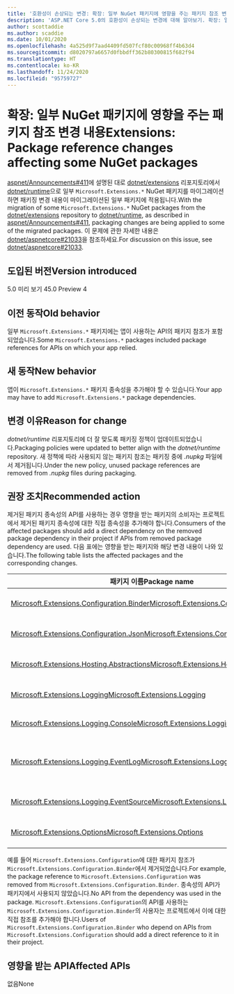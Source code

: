 ```yaml
---
title: '호환성이 손상되는 변경: 확장: 일부 NuGet 패키지에 영향을 주는 패키지 참조 변경 내용'
description: 'ASP.NET Core 5.0의 호환성이 손상되는 변경에 대해 알아보기. 확장: 일부 NuGet 패키지에 영향을 주는 패키지 참조 변경 내용'
author: scottaddie
ms.author: scaddie
ms.date: 10/01/2020
ms.openlocfilehash: 4a525d9f7aad4409fd507fcf80c00968ff4b63d4
ms.sourcegitcommit: d8020797a6657d0fbbdff362b80300815f682f94
ms.translationtype: HT
ms.contentlocale: ko-KR
ms.lasthandoff: 11/24/2020
ms.locfileid: "95759727"
---
```

# <a name="extensions-package-reference-changes-affecting-some-nuget-packages"></a><span data-ttu-id="493ef-103">확장: 일부 NuGet 패키지에 영향을 주는 패키지 참조 변경 내용</span><span class="sxs-lookup"><span data-stu-id="493ef-103">Extensions: Package reference changes affecting some NuGet packages</span></span>

<span data-ttu-id="493ef-104">[aspnet/Announcements#411](https://github.com/aspnet/Announcements/issues/411)에 설명된 대로 [dotnet/extensions](https://github.com/dotnet/extensions) 리포지토리에서 [dotnet/runtime](https://github.com/dotnet/runtime)으로 일부 `Microsoft.Extensions.*` NuGet 패키지를 마이그레이션하면 패키징 변경 내용이 마이그레이션된 일부 패키지에 적용됩니다.</span><span class="sxs-lookup"><span data-stu-id="493ef-104">With the migration of some `Microsoft.Extensions.*` NuGet packages from the [dotnet/extensions](https://github.com/dotnet/extensions) repository to [dotnet/runtime](https://github.com/dotnet/runtime), as described in [aspnet/Announcements#411](https://github.com/aspnet/Announcements/issues/411), packaging changes are being applied to some of the migrated packages.</span></span> <span data-ttu-id="493ef-105">이 문제에 관한 자세한 내용은 [dotnet/aspnetcore#21033](https://github.com/dotnet/aspnetcore/issues/21033)을 참조하세요.</span><span class="sxs-lookup"><span data-stu-id="493ef-105">For discussion on this issue, see [dotnet/aspnetcore#21033](https://github.com/dotnet/aspnetcore/issues/21033).</span></span>

## <a name="version-introduced"></a><span data-ttu-id="493ef-106">도입된 버전</span><span class="sxs-lookup"><span data-stu-id="493ef-106">Version introduced</span></span>

<span data-ttu-id="493ef-107">5.0 미리 보기 4</span><span class="sxs-lookup"><span data-stu-id="493ef-107">5.0 Preview 4</span></span>

## <a name="old-behavior"></a><span data-ttu-id="493ef-108">이전 동작</span><span class="sxs-lookup"><span data-stu-id="493ef-108">Old behavior</span></span>

<span data-ttu-id="493ef-109">일부 `Microsoft.Extensions.*` 패키지에는 앱이 사용하는 API의 패키지 참조가 포함되었습니다.</span><span class="sxs-lookup"><span data-stu-id="493ef-109">Some `Microsoft.Extensions.*` packages included package references for APIs on which your app relied.</span></span>

## <a name="new-behavior"></a><span data-ttu-id="493ef-110">새 동작</span><span class="sxs-lookup"><span data-stu-id="493ef-110">New behavior</span></span>

<span data-ttu-id="493ef-111">앱이 `Microsoft.Extensions.*` 패키지 종속성을 추가해야 할 수 있습니다.</span><span class="sxs-lookup"><span data-stu-id="493ef-111">Your app may have to add `Microsoft.Extensions.*` package dependencies.</span></span>

## <a name="reason-for-change"></a><span data-ttu-id="493ef-112">변경 이유</span><span class="sxs-lookup"><span data-stu-id="493ef-112">Reason for change</span></span>

<span data-ttu-id="493ef-113">*dotnet/runtime* 리포지토리에 더 잘 맞도록 패키징 정책이 업데이트되었습니다.</span><span class="sxs-lookup"><span data-stu-id="493ef-113">Packaging policies were updated to better align with the *dotnet/runtime* repository.</span></span> <span data-ttu-id="493ef-114">새 정책에 따라 사용되지 않는 패키지 참조는 패키징 중에 *.nupkg* 파일에서 제거됩니다.</span><span class="sxs-lookup"><span data-stu-id="493ef-114">Under the new policy, unused package references are removed from *.nupkg* files during packaging.</span></span>

## <a name="recommended-action"></a><span data-ttu-id="493ef-115">권장 조치</span><span class="sxs-lookup"><span data-stu-id="493ef-115">Recommended action</span></span>

<span data-ttu-id="493ef-116">제거된 패키지 종속성의 API를 사용하는 경우 영향을 받는 패키지의 소비자는 프로젝트에서 제거된 패키지 종속성에 대한 직접 종속성을 추가해야 합니다.</span><span class="sxs-lookup"><span data-stu-id="493ef-116">Consumers of the affected packages should add a direct dependency on the removed package dependency in their project if APIs from removed package dependency are used.</span></span> <span data-ttu-id="493ef-117">다음 표에는 영향을 받는 패키지와 해당 변경 내용이 나와 있습니다.</span><span class="sxs-lookup"><span data-stu-id="493ef-117">The following table lists the affected packages and the corresponding changes.</span></span>

|<span data-ttu-id="493ef-118">패키지 이름</span><span class="sxs-lookup"><span data-stu-id="493ef-118">Package name</span></span>|<span data-ttu-id="493ef-119">변경 내용 설명</span><span class="sxs-lookup"><span data-stu-id="493ef-119">Change description</span></span>|
|------------|------------------|
|[<span data-ttu-id="493ef-120">Microsoft.Extensions.Configuration.Binder</span><span class="sxs-lookup"><span data-stu-id="493ef-120">Microsoft.Extensions.Configuration.Binder</span></span>](https://nuget.org/packages/Microsoft.Extensions.Configuration.Binder)|<span data-ttu-id="493ef-121">`Microsoft.Extensions.Configuration`에 대한 참조가 제거됨</span><span class="sxs-lookup"><span data-stu-id="493ef-121">Removed reference to `Microsoft.Extensions.Configuration`</span></span>|
|[<span data-ttu-id="493ef-122">Microsoft.Extensions.Configuration.Json</span><span class="sxs-lookup"><span data-stu-id="493ef-122">Microsoft.Extensions.Configuration.Json</span></span>](https://nuget.org/packages/Microsoft.Extensions.Configuration.Json)    |<span data-ttu-id="493ef-123">`System.Threading.Tasks.Extensions`에 대한 참조가 제거됨</span><span class="sxs-lookup"><span data-stu-id="493ef-123">Removed reference to `System.Threading.Tasks.Extensions`</span></span>|
|[<span data-ttu-id="493ef-124">Microsoft.Extensions.Hosting.Abstractions</span><span class="sxs-lookup"><span data-stu-id="493ef-124">Microsoft.Extensions.Hosting.Abstractions</span></span>](https://nuget.org/packages/Microsoft.Extensions.Hosting.Abstractions)|<span data-ttu-id="493ef-125">`Microsoft.Extensions.Logging.Abstractions`에 대한 참조가 제거됨</span><span class="sxs-lookup"><span data-stu-id="493ef-125">Removed reference to `Microsoft.Extensions.Logging.Abstractions`</span></span>|
|[<span data-ttu-id="493ef-126">Microsoft.Extensions.Logging</span><span class="sxs-lookup"><span data-stu-id="493ef-126">Microsoft.Extensions.Logging</span></span>](https://nuget.org/packages/Microsoft.Extensions.Logging)                          |<span data-ttu-id="493ef-127">`Microsoft.Extensions.Configuration.Binder`에 대한 참조가 제거됨</span><span class="sxs-lookup"><span data-stu-id="493ef-127">Removed reference to `Microsoft.Extensions.Configuration.Binder`</span></span>|
|[<span data-ttu-id="493ef-128">Microsoft.Extensions.Logging.Console</span><span class="sxs-lookup"><span data-stu-id="493ef-128">Microsoft.Extensions.Logging.Console</span></span>](https://nuget.org/packages/Microsoft.Extensions.Logging.Console)          |<span data-ttu-id="493ef-129">`Microsoft.Extensions.Configuration.Abstractions`에 대한 참조가 제거됨</span><span class="sxs-lookup"><span data-stu-id="493ef-129">Removed reference to `Microsoft.Extensions.Configuration.Abstractions`</span></span>|
|[<span data-ttu-id="493ef-130">Microsoft.Extensions.Logging.EventLog</span><span class="sxs-lookup"><span data-stu-id="493ef-130">Microsoft.Extensions.Logging.EventLog</span></span>](https://nuget.org/packages/Microsoft.Extensions.Logging.EventLog)        |<span data-ttu-id="493ef-131">.NET Framework 4.6.1 대상 프레임워크 모니커의 `System.Diagnostics.EventLog`에 대한 참조가 제거됨</span><span class="sxs-lookup"><span data-stu-id="493ef-131">Removed reference to `System.Diagnostics.EventLog` for the .NET Framework 4.6.1 target framework moniker</span></span>|
|[<span data-ttu-id="493ef-132">Microsoft.Extensions.Logging.EventSource</span><span class="sxs-lookup"><span data-stu-id="493ef-132">Microsoft.Extensions.Logging.EventSource</span></span>](https://nuget.org/packages/Microsoft.Extensions.Logging.EventSource)  |<span data-ttu-id="493ef-133">`System.Threading.Tasks.Extensions`에 대한 참조가 제거됨</span><span class="sxs-lookup"><span data-stu-id="493ef-133">Removed reference to `System.Threading.Tasks.Extensions`</span></span>|
|[<span data-ttu-id="493ef-134">Microsoft.Extensions.Options</span><span class="sxs-lookup"><span data-stu-id="493ef-134">Microsoft.Extensions.Options</span></span>](https://nuget.org/packages/Microsoft.Extensions.Options)                          |<span data-ttu-id="493ef-135">`System.ComponentModel.Annotations`에 대한 참조가 제거됨</span><span class="sxs-lookup"><span data-stu-id="493ef-135">Removed reference to `System.ComponentModel.Annotations`</span></span>|

<span data-ttu-id="493ef-136">예를 들어 `Microsoft.Extensions.Configuration`에 대한 패키지 참조가 `Microsoft.Extensions.Configuration.Binder`에서 제거되었습니다.</span><span class="sxs-lookup"><span data-stu-id="493ef-136">For example, the package reference to `Microsoft.Extensions.Configuration` was removed from `Microsoft.Extensions.Configuration.Binder`.</span></span> <span data-ttu-id="493ef-137">종속성의 API가 패키지에서 사용되지 않았습니다.</span><span class="sxs-lookup"><span data-stu-id="493ef-137">No API from the dependency was used in the package.</span></span> <span data-ttu-id="493ef-138">`Microsoft.Extensions.Configuration`의 API를 사용하는 `Microsoft.Extensions.Configuration.Binder`의 사용자는 프로젝트에서 이에 대한 직접 참조를 추가해야 합니다.</span><span class="sxs-lookup"><span data-stu-id="493ef-138">Users of `Microsoft.Extensions.Configuration.Binder` who depend on APIs from `Microsoft.Extensions.Configuration` should add a direct reference to it in their project.</span></span>

## <a name="affected-apis"></a><span data-ttu-id="493ef-139">영향을 받는 API</span><span class="sxs-lookup"><span data-stu-id="493ef-139">Affected APIs</span></span>

<span data-ttu-id="493ef-140">없음</span><span class="sxs-lookup"><span data-stu-id="493ef-140">None</span></span>

<!--

### Category

ASP.NET Core

### Affected APIs

Not detectable via API analysis

-->
